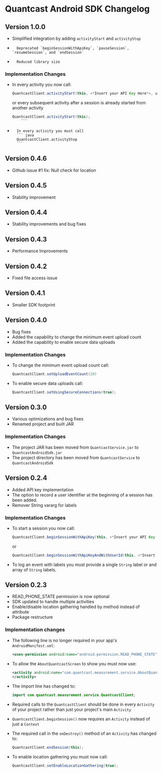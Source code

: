 # Quantcast Android SDK Changelog #
## Version 1.0.0 ##

- 	Simplified integration by adding `activityStart` and `activityStop`
-       Deprecated `beginSessionWithApiKey`, `pauseSession`, `resumeSession`, and `endSession`
-       Reduced library size


### Implementation Changes ###

- 	In every activity you now call:

	``` java
	QuantcastClient.activityStart(this, <*Insert your API Key Here*>, userIdOrNull, labelsOrNull);
	```
	
	or every subsequent activity after a session is already started from another activity
	
	``` java
	QuantcastClient.activityStart(this);
        ```

-       In every activity you must call
        ``` java
        QuantcastClient.activityStop
        ```

## Version 0.4.6 ##

- Github issue #1 fix: Null check for location

## Version 0.4.5 ##

- Stability improvement

## Version 0.4.4 ##

- Stability improvements and bug fixes

## Version 0.4.3 ##

- Performance Improvements

## Version 0.4.2 ##

-	Fixed file access issue

## Version 0.4.1 ##

-	Smaller SDK footprint

## Version 0.4.0 ##

-	Bug fixes
-	Added the capability to change the minimum event upload count
-	Added the capability to enable secure data uploads

### Implementation Changes ###

-	To change the minimum event upload count call:

	```java
	QuantcastClient.setUploadEventCount(20)
	```

-	To enable secure data uploads call:

	```java
	QuantcastClient.setUsingSecureConnections(true);
	```
## Version 0.3.0 ##

-	Various optimizations and bug fixes
-	Renamed project and built JAR

### Implementation Changes ###

-	The project JAR has been moved from `QuantcastService.jar` to `QuantcastAndroidSdk.jar`
-	The project directory has been moved from `QuantcastService` to `QuantcastAndroidSdk`

## Version 0.2.4 ##

- 	Added API key implementation
- 	The option to record a user identifier at the beginning of a session has been added.
- 	Remover String vararg for labels

### Implementation Changes ###

- 	To start a session you now call:

	``` java
	QuantcastClient.beginSessionWithApiKey(this, <*Insert your API Key Here*>);
	```
	
	or
	
	``` java
	QuantcastClient.beginSessionWithApiKeyAndWithUserId(this, <*Insert your API Key Here*>, userId);
	```
	
-	To log an event with labels you must provide a single `String` label or and array of `String` labels.

## Version 0.2.3 ##

-	READ_PHONE_STATE permission is now optional
-	SDK updated to handle multiple activities
-	Enable/disable location gathering handled by method instead of attribute
-	Package restructure

### Implementation changes ###

-	The following line is no longer required in your app's `AndroidManifest.xml`:
	
	``` xml
	<uses-permission android:name="android.permission.READ_PHONE_STATE" />
	```
	
-	To allow the `AboutQuantcastScreen` to show you must now use:
	
	``` xml
	<activity android:name="com.quantcast.measurement.service.AboutQuantcastScreen" >
	</activity>
	```
	
-	The import line has changed to:

	``` java
	import com.quantcast.measurement.service.QuantcastClient;
	```
	
-	Required calls to the `QuantcastClient` should be done in every `Activity` of your project rather than just your project's main `Activity`
-	`QuantcastClient.beginSession()` now requires an `Activity` instead of just a `Context`
-	The required call in the `onDestroy()` method of an `Activity` has changed to:
	
	``` java
	QuantcastClient.endSession(this);
	```
	
-	To enable location gathering you must now call:
	
	``` java
	QuantcastClient.setEnableLocationGathering(true);
	```
	








